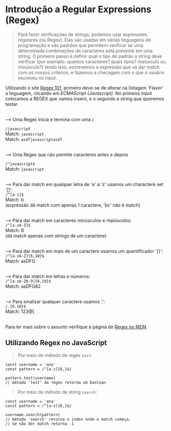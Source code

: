 # Introdução a Regular Expressions (Regex)


> Para fazer verificações de strings, podemos usar expressões regulares (ou Regex). Elas são usadas em várias linguagens de programação e são padrões que permitem verificar se uma determinada combinações de caracteres está presente em uma string. O primeiro passo é definir qual o tipo de padrão a string deve verificar (por exemplo: quantos caracteres? quais tipos? maiúsculo ou minúsculo?) tendo isso, escrevemos a expressão que vá dar match com os nossos critérios, e fazemos a checagem com o que o usuário escreveu no input.

Utilizando o site [Regex 101](https://regex101.com/), primeiro deve-se de alterar na listagem 'Flavor' a linguagem, clicando em *ECMAScript (Javascript)*.  No primeiro input colocamos a REGEX que vamos inserir, e o segundo a string que queremos testar.

  \
--> Uma Regex inicia e termina com uma `/`  
  
`/javascript`  
Match: `javascript`  
Match: `asdfjavascriptasdf`  
  
  \
--> Uma Regex que não permite caracteres antes e depois  
  
`/^javascript$`  
Match: `javascript`  
  
  \
--> Para dar match em qualquer letra de 'a' a 'z' usamos um charactere set '[]':  
`/^[a-z]$`  
Match: b  
(expressão dá match com apenas 1 caractere, 'bc' não é match)  
  
  \
--> Para dar match em caracteres minúsculos e maiúsculos:  
`/^[a-zA-Z]$`  
Match: B  
(dá match apenas com strings de um caractere)  
  
  \
--> Para dar match em mais de um caractere usamos um quantificador '{}':  
`/^[a-zA-Z]{6,10}$`  
Match: asDFG  
  
  \
--> Para dar match em letras e números:  
`/^[a-zA-Z0-9]{6,10}$`  
Match: asDFG82  
  
  \
--> Para sinalizar qualquer caractere usamos '.':  
`/.{6,10}$`  
Match: 123@[  
  
  \
Para ler mais sobre o assunto verifique a página do [Regex no MDN](https://developer.mozilla.org/en-US/docs/Web/JavaScript/Guide/Regular_Expressions).

## Utilizando Regex no JavaScript

> Por meio do método de regex `test`:

```
const username = 'ana'
const pattern = /^[a-z]{6,}$/

pattern.test(username)
// método 'test' da regex retorna um boolean
```

> Por meio do método de string `search`:
```
const username = 'ana'
const pattern = /^[a-z]{6,}$/

username.search(pattern)
// método 'search' retorna o index onde o match começa. 
// Se não der match retorna -1
```